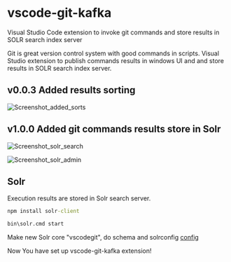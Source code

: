 # vscode-git-kafka
Visual Studio Code extension to invoke git commands and store results in SOLR search index server

Git is great version control system with good commands in scripts. Visual Studio extension to publish commands results in windows UI and and store results in SOLR search index server.

## v0.0.3 Added results sorting
![Screenshot_added_sorts](https://github.com/user-attachments/assets/d81ee4ec-cbeb-489a-b514-64803a9144cc)

## v1.0.0 Added git commands results store in Solr
![Screenshot_solr_search](https://github.com/user-attachments/assets/d2f79d75-1662-4755-91e1-eff3b6f0710c)

![Screenshot_solr_admin](https://github.com/user-attachments/assets/d3389d33-c866-45eb-84ce-dfb28359394f)

## Solr
Execution results are stored in Solr search server. 

```cmd
npm install solr-client 
```

```cmd
bin\solr.cmd start 
```

Make new Solr core "vscodegit", do schema and solrconfig [config](/vscode/vscode-git-kafka/config)

Now You have set up vscode-git-kafka extension!
